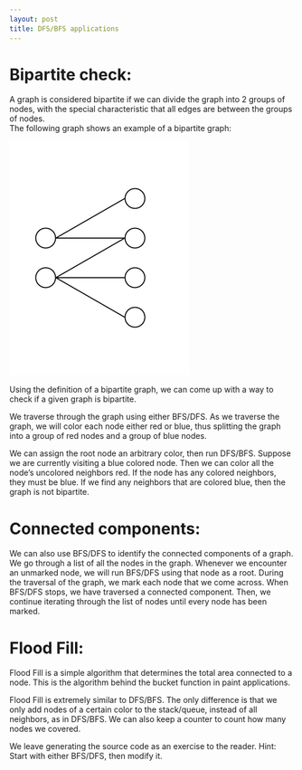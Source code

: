 ```yaml
---
layout: post
title: DFS/BFS applications
---
```

# Bipartite check:

A graph is considered bipartite if we can divide the graph into 2 groups of nodes, with the special characteristic that all edges are between the groups of nodes.  
The following graph shows an example of a bipartite graph:

![Graph1](/images/Pic3.PNG)

Using the definition of a bipartite graph, we can come up with a way to check if a given graph is bipartite.

We traverse through the graph using either BFS/DFS. As we traverse the graph, we will color each node either red or blue, thus splitting the graph into a group of red nodes and a group of blue nodes.

We can assign the root node an arbitrary color, then run DFS/BFS.
Suppose we are currently visiting a blue colored node. Then we can color all the node’s uncolored neighbors red. If the node has any colored neighbors, they must be blue. If we find any neighbors that are colored blue, then the graph is not bipartite.

# Connected components:

We can also use BFS/DFS to identify the connected components of a graph. We go through a list of all the nodes in the graph. Whenever we encounter an unmarked node, we will run BFS/DFS using that node as a root. During the traversal of the graph, we mark each node that we come across. When BFS/DFS stops, we have traversed a connected component. Then, we continue iterating through the list of nodes until every node has been marked.

# Flood Fill:

Flood Fill is a simple algorithm that determines the total area connected to a node. This is the algorithm behind the bucket function in paint applications. 

Flood Fill is extremely similar to DFS/BFS. The only difference is that we only add nodes of a certain color to the stack/queue, instead of all neighbors, as in DFS/BFS. We can also keep a counter to count how many nodes we covered.

We leave generating the source code as an exercise to the reader. 
Hint: Start with either BFS/DFS, then modify it.
